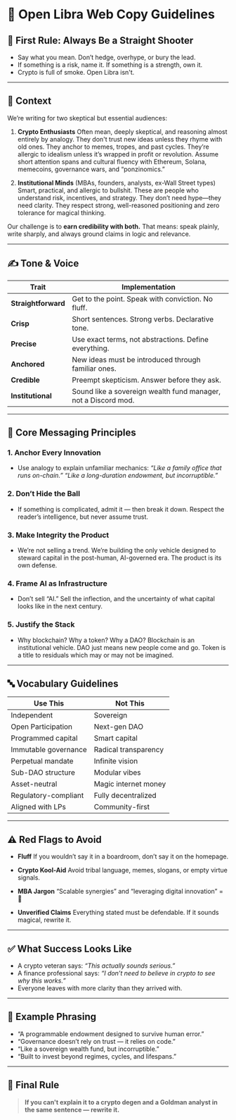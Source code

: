 # 📝 Open Libra Web Copy Guidelines

## 🥇 First Rule: Always Be a Straight Shooter

- Say what you mean. Don’t hedge, overhype, or bury the lead.
- If something is a risk, name it. If something is a strength, own it.
- Crypto is full of smoke. Open Libra isn't.

---

## 📌 Context

We’re writing for two skeptical but essential audiences:

1. **Crypto Enthusiasts**
   Often mean, deeply skeptical, and reasoning almost entirely by analogy. They don't trust new ideas unless they rhyme with old ones. They anchor to memes, tropes, and past cycles. They’re allergic to idealism unless it’s wrapped in profit or revolution. Assume short attention spans and cultural fluency with Ethereum, Solana, memecoins, governance wars, and “ponzinomics.”

2. **Institutional Minds** (MBAs, founders, analysts, ex-Wall Street types)
   Smart, practical, and allergic to bullshit. These are people who understand risk, incentives, and strategy. They don’t need hype—they need clarity. They respect strong, well-reasoned positioning and zero tolerance for magical thinking.

Our challenge is to **earn credibility with both.** That means: speak plainly, write sharply, and always ground claims in logic and relevance.

---

## ✍️ Tone & Voice

| Trait         | Implementation                                       |
|---------------|------------------------------------------------------|
| **Straightforward** | Get to the point. Speak with conviction. No fluff. |
| **Crisp**     | Short sentences. Strong verbs. Declarative tone.    |
| **Precise**   | Use exact terms, not abstractions. Define everything. |
| **Anchored**  | New ideas must be introduced through familiar ones. |
| **Credible**  | Preempt skepticism. Answer before they ask.         |
| **Institutional** | Sound like a sovereign wealth fund manager, not a Discord mod. |
---

## 🧠 Core Messaging Principles

### 1. **Anchor Every Innovation**
- Use analogy to explain unfamiliar mechanics:
  *“Like a family office that runs on-chain.”*
  *“Like a long-duration endowment, but incorruptible.”*

### 2. **Don’t Hide the Ball**
- If something is complicated, admit it — then break it down.
  Respect the reader’s intelligence, but never assume trust.

### 3. **Make Integrity the Product**
- We’re not selling a trend. We’re building the only vehicle designed to steward capital in the post-human, AI-governed era.
  The product is its own defense.

### 4. **Frame AI as Infrastructure**
- Don’t sell “AI.”
  Sell the inflection, and the uncertainty of what capital looks like in the next century.

### 5. **Justify the Stack**
- Why blockchain? Why a token? Why a DAO?
  Blockchain is an institutional vehicle. DAO just means new people come and go. Token is a title to residuals which may or may not be imagined.

---

## 🔤 Vocabulary Guidelines

| Use This                  | Not This                         |
|---------------------------|----------------------------------|
| Independent               | Sovereign                        |
| Open Participation        | Next-gen DAO                     |
| Programmed capital        | Smart capital                    |
| Immutable governance      | Radical transparency             |
| Perpetual mandate         | Infinite vision                  |
| Sub-DAO structure         | Modular vibes                    |
| Asset-neutral             | Magic internet money             |
| Regulatory-compliant      | Fully decentralized              |
| Aligned with LPs          | Community-first                  |

---

## ⚠️ Red Flags to Avoid

- **Fluff**
  If you wouldn’t say it in a boardroom, don’t say it on the homepage.

- **Crypto Kool-Aid**
  Avoid tribal language, memes, slogans, or empty virtue signals.

- **MBA Jargon**
  “Scalable synergies” and “leveraging digital innovation” = 🚫

- **Unverified Claims**
  Everything stated must be defendable. If it sounds magical, rewrite it.

---

## ✅ What Success Looks Like

- A crypto veteran says: *“This actually sounds serious.”*
- A finance professional says: *“I don’t need to believe in crypto to see why this works.”*
- Everyone leaves with more clarity than they arrived with.

---

## 🧩 Example Phrasing

- “A programmable endowment designed to survive human error.”
- “Governance doesn’t rely on trust — it relies on code.”
- “Like a sovereign wealth fund, but incorruptible.”
- “Built to invest beyond regimes, cycles, and lifespans.”

---

## 📌 Final Rule

> **If you can't explain it to a crypto degen and a Goldman analyst in the same sentence — rewrite it.**
